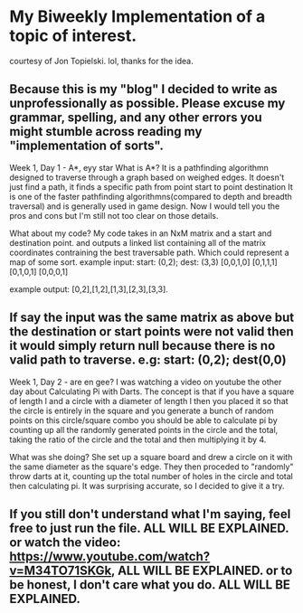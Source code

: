 # My Biweekly Implementation of a topic of interest. 
courtesy of Jon Topielski. lol, thanks for the idea.

Because this is my "blog" I decided to write as unprofessionally as possible. 
Please excuse my grammar, spelling, and any other errors you might stumble across reading my "implementation of sorts".
----
Week 1, Day 1 - A*, eyy star
What is A*? 
It is a pathfinding algorithmn designed to traverse through a graph based on weighed edges. 
It doesn't just find a path, it finds a specific path from point start to point destination
It is one of the faster pathfinding algorithmns(compared to depth and breadth traversal) and is generally used in game design. 
Now I would tell you the pros and cons but I'm still not too clear on those details.

What about my code? 
My code takes in an NxM matrix and a start and destination point.
and outputs a linked list containing all of the matrix coordinates contraining the best traversable path.
Which could represent a map of some sort. 
example input:
start: (0,2); dest: (3,3)
[0,0,1,0]
[0,1,1,1]
[0,1,0,1]
[0,0,0,1]

example output:
[0,2],[1,2],[1,3],[2,3],[3,3].

If say the input was the same matrix as above but the destination or start points were not valid then it would simply return null because there is no valid path to traverse. e.g: start: (0,2); dest(0,0)
----
Week 1, Day 2 - are en gee?
I was watching a video on youtube the other day about Calculating Pi with Darts.
The concept is that if you have a square of length l and a circle with a diameter of length l 
then you placed it so that the circle is entirely in the square and you generate a bunch of random points on this circle/square combo
you should be able to calculate pi by counting up all the randomly generated points in the circle and the total, taking the ratio
of the circle and the total and then multiplying it by 4.

What was she doing? 
She set up a square board and drew a circle on it with the same diameter as the square's edge. 
They then proceded to "randomly" throw darts at it, counting up the total number of holes in the circle and total then calculating pi.
It was surprising accurate, so I decided to give it a try.

If you still don't understand what I'm saying, feel free to just run the file. ALL WILL BE EXPLAINED.
or watch the video: https://www.youtube.com/watch?v=M34TO71SKGk, ALL WILL BE EXPLAINED.
or to be honest, I don't care what you do.
ALL WILL BE EXPLAINED.
----

